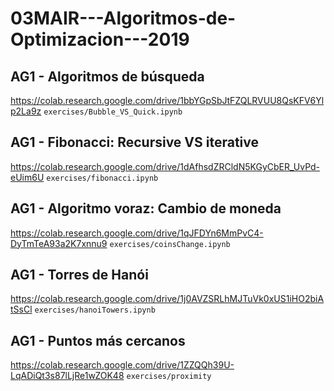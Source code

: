 # 03MAIR---Algoritmos-de-Optimizacion---2019

## AG1 - Algoritmos de búsqueda
https://colab.research.google.com/drive/1bbYGpSbJtFZQLRVUU8QsKFV6Ylp2La9z
`exercises/Bubble_VS_Quick.ipynb`

## AG1 - Fibonacci: Recursive VS iterative
https://colab.research.google.com/drive/1dAfhsdZRCldN5KGyCbER_UvPd-eUim6U
`exercises/fibonacci.ipynb`

## AG1 - Algoritmo voraz: Cambio de moneda
https://colab.research.google.com/drive/1qJFDYn6MmPvC4-DyTmTeA93a2K7xnnu9
`exercises/coinsChange.ipynb`

## AG1 - Torres de Hanói
https://colab.research.google.com/drive/1j0AVZSRLhMJTuVk0xUS1iHO2biAtSsCl
`exercises/hanoiTowers.ipynb`

## AG1 - Puntos más cercanos
https://colab.research.google.com/drive/1ZZQQh39U-LqADiQt3s87lLjRe1wZOK48
`exercises/proximity`
